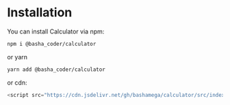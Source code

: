 # Installation
You can install Calculator via npm:
```bash
npm i @basha_coder/calculator
```
or yarn
```bash
yarn add @basha_coder/calculator
```
or cdn:
```js
<script src="https://cdn.jsdelivr.net/gh/bashamega/calculator/src/index.js"></script>
```